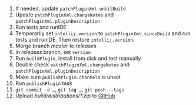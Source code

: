 1. If needed, update `patchPluginXml.untilBuild`
1. Update `patchPluginXml.changeNotes` and `patchPluginXml.pluginDescription`
1. Run tests and runIDE
1. Temporarily set `intellij.version` to `patchPluginXml.sinceBuild` and run tests and runIDE. Then restore `intellij.version`.
1. Merge branch *master* to *releases*
1. In *releases* branch, set `version`
1. Run `buildPlugin`, install from disk and test manually
1. Double check `patchPluginXml.changeNotes` and `patchPluginXml.pluginDescription`
1. Make sure `publishPlugin.channels` is unset
1. Run `publishPlugin` task
1. `git commit -a …`, `git tag …`, `git push --tags`
1. Upload _build/distributions/*.zip_ to [GitHub](https://github.com/ThomasR/intellij-diff-plugin/releases/new)
